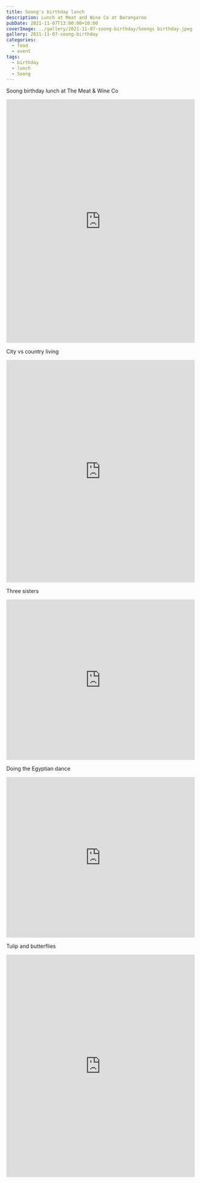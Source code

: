 ```yaml
---
title: Soong's birthday lunch
description: Lunch at Meat and Wine Co at Barangaroo
pubDate: 2021-11-07T13:00:00+10:00
coverImage: ../gallery/2021-11-07-soong-birthday/Soongs birthday.jpeg
gallery: 2021-11-07-soong-birthday
categories:
  - food
  - event
tags:
  - birthday
  - lunch
  - Soong
---
```


Soong birthday lunch at The Meat & Wine Co

<iframe src="https://www.facebook.com/plugins/post.php?href=https%3A%2F%2Fwww.facebook.com%2Fchris1.tham%2Fposts%2Fpfbid026bHKvi54zKveU3aMm7ABLQ4hFCe3BERanaqBmB2EzNfSC7ujwnK3eXwrQdGgw6F1l&show_text=true&width=500" width="500" height="645" style="border:none;overflow:hidden" scrolling="no" frameborder="0" allowfullscreen="true" allow="autoplay; clipboard-write; encrypted-media; picture-in-picture; web-share"></iframe>

City vs country living

<iframe src="https://www.facebook.com/plugins/post.php?href=https%3A%2F%2Fwww.facebook.com%2Fchris1.tham%2Fposts%2Fpfbid09giWDPH9QyaphpMGcqDAKGGjmzyQ52zGF2WyM6Sopj4KH7XqHBdtKEg4jeoczSZCl&show_text=true&width=500" width="500" height="589" style="border:none;overflow:hidden" scrolling="no" frameborder="0" allowfullscreen="true" allow="autoplay; clipboard-write; encrypted-media; picture-in-picture; web-share"></iframe>

Three sisters

<iframe src="https://www.facebook.com/plugins/post.php?href=https%3A%2F%2Fwww.facebook.com%2Fchris1.tham%2Fposts%2Fpfbid0h1XPd2yiRiaBjzGfS4JiVwcK2Co8KojVwbqfdCfzpnNuvuk4qHvTxTfpZmg6GCxl&show_text=true&width=500" width="500" height="425" style="border:none;overflow:hidden" scrolling="no" frameborder="0" allowfullscreen="true" allow="autoplay; clipboard-write; encrypted-media; picture-in-picture; web-share"></iframe>

Doing the Egyptian dance

<iframe src="https://www.facebook.com/plugins/post.php?href=https%3A%2F%2Fwww.facebook.com%2Fchris1.tham%2Fposts%2Fpfbid028b3b8mjGuCQFv8wq3Y8jDixv9k1xpYz2wAoKKVg5u4bte6MAJv8XvniwNuHBApfml&show_text=true&width=500" width="500" height="425" style="border:none;overflow:hidden" scrolling="no" frameborder="0" allowfullscreen="true" allow="autoplay; clipboard-write; encrypted-media; picture-in-picture; web-share"></iframe>

Tulip and butterflies

<iframe src="https://www.facebook.com/plugins/post.php?href=https%3A%2F%2Fwww.facebook.com%2Fchris1.tham%2Fposts%2Fpfbid024wcc2QZbaQeMwopGwacDdLicmSqmAYBt1RguxoucG1Je6XdtJraLPctY5enxfrKnl&show_text=true&width=500" width="500" height="589" style="border:none;overflow:hidden" scrolling="no" frameborder="0" allowfullscreen="true" allow="autoplay; clipboard-write; encrypted-media; picture-in-picture; web-share"></iframe>
